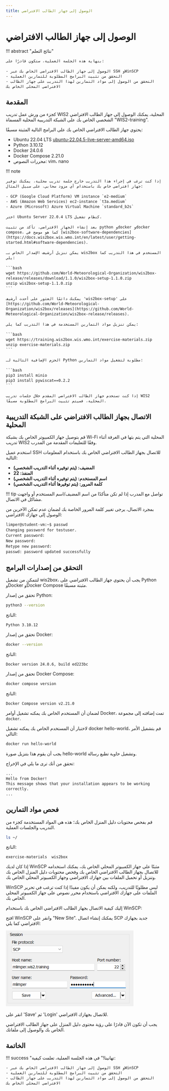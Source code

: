 ```yaml
---
title: الوصول إلى جهاز الطالب الافتراضي
---
```


# الوصول إلى جهاز الطالب الافتراضي

!!! abstract "نتائج التعلم"

    بنهاية هذه الجلسة العملية، ستكون قادرًا على:

    - الوصول إلى جهاز الطالب الافتراضي الخاص بك عبر SSH وWinSCP
    - التحقق من تثبيت البرامج المطلوبة للتمارين العملية
    - التحقق من الوصول إلى مواد التمارين لهذا التدريب على جهاز الطالب الافتراضي المحلي الخاص بك

## المقدمة

كجزء من ورش عمل تدريب WIS2 المحلية، يمكنك الوصول إلى جهاز الطالب الافتراضي الشخصي الخاص بك على الشبكة التدريبية المحلية المسماة "WIS2-training".

يحتوي جهاز الطالب الافتراضي الخاص بك على البرامج التالية المثبتة مسبقًا:

- Ubuntu 22.04 LTS [ubuntu-22.04.5-live-server-amd64.iso](https://releases.ubuntu.com/jammy/ubuntu-22.04.5-live-server-amd64.iso)
- Python 3.10.12
- Docker 24.0.6
- Docker Compose 2.21.0
- محررات النصوص: vim، nano

!!! note

    إذا كنت ترغب في إجراء هذا التدريب خارج جلسة تدريب محلية، يمكنك توفير جهاز افتراضي خاص بك باستخدام أي مزود سحابي، على سبيل المثال:

    - GCP (Google Cloud Platform) VM instance `e2-medium`
    - AWS (Amazon Web Services) ec2-instance `t3a.medium`
    - Azure (Microsoft) Azure Virtual Machine `standard_b2s`

    اختر Ubuntu Server 22.0.4 LTS كنظام تشغيل.

    بعد إنشاء الجهاز الافتراضي، تأكد من تثبيت python وdocker وdocker compose، كما هو موضح في [wis2box-software-dependencies](https://docs.wis2box.wis.wmo.int/en/latest/user/getting-started.html#software-dependencies).

    يمكن تنزيل أرشيف الإصدار الخاص بـ wis2box المستخدم في هذا التدريب كما يلي:

    ```bash
    wget https://github.com/World-Meteorological-Organization/wis2box-release/releases/download/1.1.0/wis2box-setup-1.1.0.zip
    unzip wis2box-setup-1.1.0.zip
    ```

    يمكنك دائمًا العثور على أحدث أرشيف 'wis2box-setup' على [https://github.com/World-Meteorological-Organization/wis2box/releases](https://github.com/World-Meteorological-Organization/wis2box-release/releases).

    يمكن تنزيل مواد التمارين المستخدمة في هذا التدريب كما يلي:

    ```bash
    wget https://training.wis2box.wis.wmo.int/exercise-materials.zip
    unzip exercise-materials.zip
    ```

    الحزم الإضافية التالية لـ Python مطلوبة لتشغيل مواد التمارين:

    ```bash
    pip3 install minio
    pip3 install pywiscat==0.2.2
    ```

    إذا كنت تستخدم جهاز الطالب الافتراضي المقدم خلال جلسات تدريب WIS2 المحلية، فسيتم تثبيت البرامج المطلوبة مسبقًا.

## الاتصال بجهاز الطالب الافتراضي على الشبكة التدريبية المحلية

قم بتوصيل جهاز الكمبيوتر الخاص بك بشبكة Wi-Fi المحلية التي يتم بثها في الغرفة أثناء تدريب WIS2 وفقًا للتعليمات المقدمة من المدرب.

استخدم عميل SSH للاتصال بجهاز الطالب الافتراضي الخاص بك باستخدام المعلومات التالية:

- **المضيف: (يتم توفيره أثناء التدريب الشخصي)**
- **المنفذ: 22**
- **اسم المستخدم: (يتم توفيره أثناء التدريب الشخصي)**
- **كلمة المرور: (يتم توفيرها أثناء التدريب الشخصي)**

!!! tip
    تواصل مع المدرب إذا لم تكن متأكدًا من اسم المضيف/اسم المستخدم أو واجهت مشاكل في الاتصال.

بمجرد الاتصال، يرجى تغيير كلمة المرور الخاصة بك لضمان عدم تمكن الآخرين من الوصول إلى جهازك الافتراضي:

```bash
limper@student-vm:~$ passwd
Changing password for testuser.
Current password:
New password:
Retype new password:
passwd: password updated successfully
```

## التحقق من إصدارات البرامج

لتتمكن من تشغيل wis2box، يجب أن يحتوي جهاز الطالب الافتراضي على Python وDocker وDocker Compose مثبتة مسبقًا.

تحقق من إصدار Python:
```bash
python3 --version
```
الناتج:
```console
Python 3.10.12
```

تحقق من إصدار Docker:
```bash
docker --version
```
الناتج:
```console
Docker version 24.0.6, build ed223bc
```

تحقق من إصدار Docker Compose:
```bash
docker compose version
```
الناتج:
```console
Docker Compose version v2.21.0
```

لضمان أن المستخدم الخاص بك يمكنه تشغيل أوامر Docker، تمت إضافته إلى مجموعة `docker`.

لاختبار أن المستخدم الخاص بك يمكنه تشغيل docker hello-world، قم بتشغيل الأمر التالي:
```bash
docker run hello-world
```

يجب أن يقوم هذا بتنزيل صورة hello-world وتشغيل حاوية تطبع رسالة.

تحقق من أنك ترى ما يلي في الإخراج:

```console
...
Hello from Docker!
This message shows that your installation appears to be working correctly.
...
```

## فحص مواد التمارين

قم بفحص محتويات دليل المنزل الخاص بك؛ هذه هي المواد المستخدمة كجزء من التدريب والجلسات العملية.

```bash
ls ~/
```
الناتج:
```console
exercise-materials  wis2box
```

إذا كان لديك WinSCP مثبتًا على جهاز الكمبيوتر المحلي الخاص بك، يمكنك استخدامه للاتصال بجهاز الطالب الافتراضي الخاص بك وفحص محتويات دليل المنزل الخاص بك وتنزيل أو تحميل الملفات بين جهازك الافتراضي وجهاز الكمبيوتر المحلي الخاص بك.

WinSCP ليس مطلوبًا للتدريب، ولكنه يمكن أن يكون مفيدًا إذا كنت ترغب في تحرير الملفات على جهازك الافتراضي باستخدام محرر نصوص على جهاز الكمبيوتر المحلي الخاص بك.

إليك كيفية الاتصال بجهاز الطالب الافتراضي الخاص بك باستخدام WinSCP:

افتح WinSCP وانقر على "New Site". يمكنك إنشاء اتصال SCP جديد بجهازك الافتراضي كما يلي:

<img alt="winscp-student-vm-scp.png" src="/../assets/img/winscp-student-vm-scp.png" width="400">

انقر على 'Save' ثم 'Login' للاتصال بجهازك الافتراضي.

يجب أن تكون الآن قادرًا على رؤية محتوى دليل المنزل على جهاز الطالب الافتراضي الخاص بك والوصول إلى ملفاتك.

## الخاتمة

!!! success "تهانينا!"
    في هذه الجلسة العملية، تعلمت كيفية:

    - الوصول إلى جهاز الطالب الافتراضي الخاص بك عبر SSH وWinSCP
    - التحقق من تثبيت البرامج المطلوبة للتمارين العملية
    - التحقق من الوصول إلى مواد التمارين لهذا التدريب على جهاز الطالب الافتراضي المحلي الخاص بك